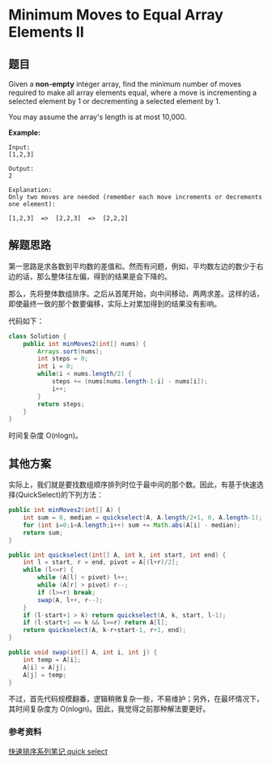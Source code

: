 # Minimum Moves to Equal Array Elements II

## 题目

Given a **non-empty** integer array, find the minimum number of moves required to make all array elements equal, where a move is incrementing a selected element by 1 or decrementing a selected element by 1.

You may assume the array's length is at most 10,000.

**Example:**

```
Input:
[1,2,3]

Output:
2

Explanation:
Only two moves are needed (remember each move increments or decrements one element):

[1,2,3]  =>  [2,2,3]  =>  [2,2,2]
```

## 解题思路

第一思路是求各数到平均数的差值和。然而有问题，例如，平均数左边的数少于右边的话，那么整体往左偏，得到的结果是会下降的。

那么，先将整体数组排序。之后从首尾开始，向中间移动，两两求差。这样的话，即使最终一致的那个数要偏移，实际上对累加得到的结果没有影响。

代码如下：

```java
class Solution {
    public int minMoves2(int[] nums) {
        Arrays.sort(nums);
        int steps = 0;
        int i = 0;
        while(i < nums.length/2) {
            steps += (nums[nums.length-1-i] - nums[i]);
            i++;
        }
        return steps;
    }
}
```

时间复杂度 O(nlogn)。

## 其他方案

实际上，我们就是要找数组顺序排列时位于最中间的那个数。因此，有基于快速选择(QuickSelect)的下列方法：

```java
public int minMoves2(int[] A) {
    int sum = 0, median = quickselect(A, A.length/2+1, 0, A.length-1);
    for (int i=0;i<A.length;i++) sum += Math.abs(A[i] - median);
    return sum;
}

public int quickselect(int[] A, int k, int start, int end) {
    int l = start, r = end, pivot = A[(l+r)/2];
    while (l<=r) {
        while (A[l] < pivot) l++;
        while (A[r] > pivot) r--;
        if (l>=r) break;
        swap(A, l++, r--);
    }
    if (l-start+1 > k) return quickselect(A, k, start, l-1);
    if (l-start+1 == k && l==r) return A[l];
    return quickselect(A, k-r+start-1, r+1, end);
}

public void swap(int[] A, int i, int j) {
    int temp = A[i];
    A[i] = A[j];
    A[j] = temp;
}
```

不过，首先代码规模翻番，逻辑稍微复杂一些，不易维护；另外，在最坏情况下，其时间复杂度为 O(nlogn)。因此，我觉得之前那种解法要更好。

### 参考资料

[快速排序系列笔记 quick select](https://www.cnblogs.com/jiangchen/p/5935651.html)




